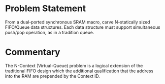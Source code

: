 # Problem Statement

From a dual-ported synchronous SRAM macro, carve N-statically sized
FIFO/Queue data structures. Each data structure must support
simultaneous push/pop operation, as in a tradition queue.

# Commentary

The N-Context (Virtual-Queue) problem is a logical extension of the
traditional FIFO design which the additional qualification that the
address into the RAM are prepended by the Context ID.
